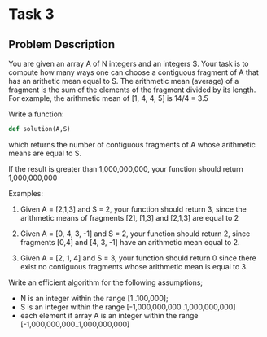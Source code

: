 # Task 3

## Problem Description

You are given an array A of N integers and an integers S. Your task is to compute how many ways one can choose a contiguous fragment of A that has an arithetic mean equal to S. The arithmetic mean (average) of a fragment is the sum of the elements of the fragment divided by its length. For example, the arithmetic mean of [1, 4, 4, 5] is 14/4 = 3.5

Write a function:
```py
def solution(A,S)
```
which returns the number of contiguous fragments of A whose arithmetic means are equal to S.

If the result is greater than 1,000,000,000, your function should return 1,000,000,000

Examples:

1. Given A = [2,1,3] and S = 2, your function should return 3, since the arithmetic means of fragments [2], [1,3] and [2,1,3] are equal to 2

2. Given A = [0, 4, 3, -1] and S = 2, your function should return 2, since fragments [0,4] and [4, 3, -1] have an arithmetic mean equal to 2.

3. Given A = [2, 1, 4] and S = 3, your function should return 0 since there exist no contiguous fragments whose arithmetic mean is equal to 3.

Write an efficient algorithm for the following assumptions;
- N is an integer within the range [1..100,000];
- S is an integer within the range [-1,000,000,000..1,000,000,000]
- each element if array A is an integer within the range [-1,000,000,000..1,000,000,000]